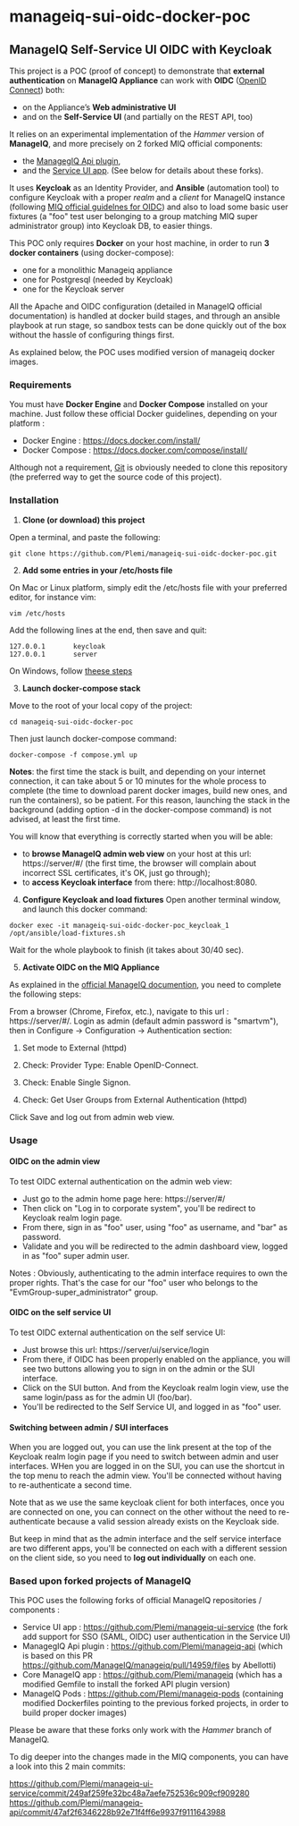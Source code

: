 # manageiq-sui-oidc-docker-poc

## ManageIQ Self-Service UI OIDC with Keycloak

This project is a POC (proof of concept) to demonstrate that **external authentication** on **ManageIQ Appliance** can work with **OIDC** ([OpenID Connect](https://en.wikipedia.org/wiki/OpenID_Connect "OpenID Connect")) both:
- on the Appliance’s **Web administrative UI**
- and on the **Self-Service UI** (and partially on the REST API, too)

It relies on an experimental implementation of the *Hammer* version of **ManageIQ**, and more precisely on 2 forked MIQ official components: 
- the [ManagegIQ Api plugin](https://github.com/Plemi/manageiq-ui-service "ManagegIQ Api plugin"), 
- and the [Service UI app](https://github.com/Plemi/manageiq-api "Service UI app").
(See below for details about these forks).

It uses **Keycloak** as an Identity Provider, and **Ansible** (automation tool) to configure Keycloak with a proper *realm* and a *client* for ManageIQ instance (following [MIQ official guidelnes for OIDC](https://www.manageiq.org/docs/reference/latest/auth/openid_connect "MIQ official guidelnes for OIDC")) and also to load some basic user fixtures (a "foo" test user belonging to a group matching MIQ super administrator group) into Keycloak DB, to easier things.

This POC only requires **Docker** on your host machine, in order to run **3 docker containers** (using docker-compose):
- one for a monolithic Manageiq appliance
- one for Postgresql (needed by Keycloak)
- one for the Keycloak server

All the Apache and OIDC configuration (detailed in ManageIQ official documentation) is handled at docker build stages, and through an ansible playbook at run stage, so sandbox tests can be done quickly out of the box without the hassle of configuring things first.

As explained below, the POC uses modified version of manageiq docker images.


### Requirements

You must have **Docker Engine** and **Docker Compose** installed on your machine.
Just follow these official Docker guidelines, depending on your platform :
- Docker Engine : https://docs.docker.com/install/
- Docker Compose : https://docs.docker.com/compose/install/

Although not a requirement, [Git](https://git-scm.com/book/en/v2/Getting-Started-Installing-Git "Git") is obviously needed to clone this repository (the preferred way to get the source code of this project).


### Installation

1. **Clone (or download) this project**

Open a terminal, and paste the following:
```shell
git clone https://github.com/Plemi/manageiq-sui-oidc-docker-poc.git
```

2. **Add some entries in your /etc/hosts file**

On Mac or Linux platform, simply edit the /etc/hosts file with your preferred editor, for instance vim:
```shell
vim /etc/hosts
```
Add the following lines at the end, then save and quit:
~~~~
127.0.0.1       keycloak
127.0.0.1       server
~~~~

On Windows, follow [theese steps](https://www.howtogeek.com/howto/27350/beginner-geek-how-to-edit-your-hosts-file/ "how to edit hosts file on Windows")

3. **Launch docker-compose stack**

Move to the root of your local copy of the project: 
```shell
cd manageiq-sui-oidc-docker-poc
```
Then just launch docker-compose command:
```shell
docker-compose -f compose.yml up
```
**Notes**: the first time the stack is built, and depending on your internet connection, it can take about 5 or 10 minutes for the whole process to complete (the time to download parent docker images, build new ones, and run the containers), so be patient. For this reason, launching the stack in the background (adding option -d in the docker-compose command) is not advised, at least the first time.

You will know that everything is correctly started when you will be able:
- to **browse ManageIQ admin web view** on your host at this url: https://server/#/ (the first time, the browser will complain about incorrect SSL certificates, it's OK, just go through);
- to **access Keycloak interface** from there: http://localhost:8080.


4. **Configure Keycloak and load fixtures**
Open another terminal window, and launch this docker command:
```shell
docker exec -it manageiq-sui-oidc-docker-poc_keycloak_1 /opt/ansible/load-fixtures.sh
```
Wait for the whole playbook to finish (it takes about 30/40 sec).

5. **Activate OIDC on the MIQ Appliance**

As explained in the [official ManageIQ documention](https://www.manageiq.org/docs/reference/latest/auth/openid_connect#configuring-the-administrative-ui "official ManageIQ documention"), you need to complete the following steps:

From a browser (Chrome, Firefox, etc.), navigate to this url : https://server/#/. 
Login as admin (default admin password is "smartvm"), then in Configure → Configuration → Authentication section:

1. Set mode to External (httpd)

2. Check: Provider Type: Enable OpenID-Connect.

3. Check: Enable Single Signon.

4. Check: Get User Groups from External Authentication (httpd)

Click Save and log out from admin web view.


### Usage

#### OIDC on the admin view

To test OIDC external authentication on the admin web view: 
- Just go to the admin home page here: https://server/#/
- Then click on "Log in to corporate system", you'll be redirect to Keycloak realm login page.
- From there, sign in as "foo" user, using "foo" as username, and "bar" as password.
- Validate and you will be redirected to the admin dashboard view, logged in as "foo" super admin user.

Notes : Obviously, authenticating to the admin interface requires to own the proper rights. That's the case for our "foo" user who belongs to the "EvmGroup-super_administrator" group.

#### OIDC on the self service UI

To test OIDC external authentication on the self service UI: 
- Just browse this url: https://server/ui/service/login
- From there, if OIDC has been properly enabled on the appliance, you will see two buttons allowing you to sign in on the admin or the SUI interface.
- Click on the SUI button. And from the Keycloak realm login view, use the same login/pass as for the admin UI (foo/bar).
- You'll be redirected to the Self Service UI, and logged in as "foo" user.

#### Switching between admin / SUI interfaces

When you are logged out, you can use the link present at the top of the Keycloak realm login page if you need to switch between admin and user interfaces.
WHen you are logged in on the SUI, you can use the shortcut in the top menu to reach the admin view. You'll be connected without having to re-authenticate a second time.

Note that as we use the same keycloak client for both interfaces, once you are connected on one, you can connect on the other without the need to re-authenticate because a valid session already exists on the Keycloak side.

But keep in mind that as the admin interface and the self service interface are two different apps, you'll be connected on each with a different session on the client side, so you need to **log out individually** on each one.


### Based upon forked projects of ManageIQ

This POC uses the following forks of official ManageIQ repositories / components :

- Service UI app : https://github.com/Plemi/manageiq-ui-service (the fork add support for SSO (SAML, OIDC) user authentication in the Service UI)
- ManagegIQ Api plugin : https://github.com/Plemi/manageiq-api (which is based on this PR https://github.com/ManageIQ/manageiq/pull/14959/files by Abellotti)
- Core ManageIQ app : https://github.com/Plemi/manageiq (which has a modified Gemfile to install the forked API plugin version)
- ManageIQ Pods : https://github.com/Plemi/manageiq-pods (containing modified Dockerfiles pointing to the previous forked projects, in order to build proper docker images)

Please be aware that these forks only work with the *Hammer* branch of ManageIQ.

To dig deeper into the changes made in the MIQ components, you can have a look into this 2 main commits:

https://github.com/Plemi/manageiq-ui-service/commit/249af259fe32bc48a7aefe752536c909cf909280
https://github.com/Plemi/manageiq-api/commit/47af2f6346228b92e71f4ff6e9937f9111643988





